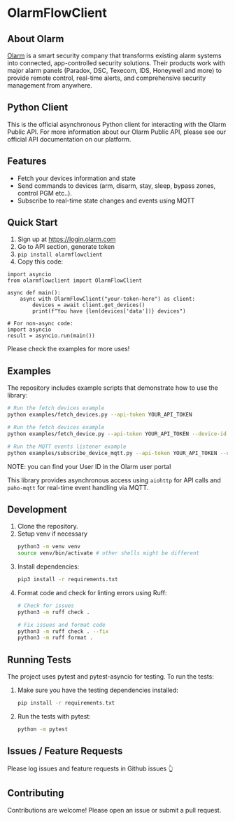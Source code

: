 # OlarmFlowClient

## About Olarm

[Olarm](https://www.olarm.com) is a smart security company that transforms existing alarm systems into connected, app-controlled security solutions. Their products work with major alarm panels (Paradox, DSC, Texecom, IDS, Honeywell and more) to provide remote control, real-time alerts, and comprehensive security management from anywhere.

## Python Client

This is the official asynchronous Python client for interacting with the Olarm Public API.
For more information about our Olarm Public API, please see our official API documentation on our platform.

## Features

*   Fetch your devices information and state
*   Send commands to devices (arm, disarm, stay, sleep, bypass zones, control PGM etc..).
*   Subscribe to real-time state changes and events using MQTT

## Quick Start

1. Sign up at https://login.olarm.com
2. Go to API section, generate token
3. `pip install olarmflowclient`
4. Copy this code:
```
import asyncio
from olarmflowclient import OlarmFlowClient

async def main():
    async with OlarmFlowClient("your-token-here") as client:
        devices = await client.get_devices()
        print(f"You have {len(devices['data'])} devices")

# For non-async code:
import asyncio
result = asyncio.run(main())
```

Please check the examples for more uses!

## Examples

The repository includes example scripts that demonstrate how to use the library:

```bash
# Run the fetch devices example
python examples/fetch_devices.py --api-token YOUR_API_TOKEN

# Run the fetch devices example
python examples/fetch_device.py --api-token YOUR_API_TOKEN --device-id DEVICE_ID

# Run the MQTT events listener example
python examples/subscribe_device_mqtt.py --api-token YOUR_API_TOKEN --user-id YOUR_USER_ID
```
NOTE: you can find your User ID in the Olarm user portal

This library provides asynchronous access using `aiohttp` for API calls and `paho-mqtt` for real-time event handling via MQTT.

## Development

1.  Clone the repository.
2.  Setup venv if necessary
    ```bash
    python3 -m venv venv
    source venv/bin/activate # other shells might be different 
    ```
3.  Install dependencies:
    ```bash
    pip3 install -r requirements.txt
    ```
4.  Format code and check for linting errors using Ruff:
    ```bash
    # Check for issues
    python3 -m ruff check .

    # Fix issues and format code
    python3 -m ruff check . --fix
    python3 -m ruff format .
    ```

## Running Tests

The project uses pytest and pytest-asyncio for testing. To run the tests:

1. Make sure you have the testing dependencies installed:
   ```bash
   pip install -r requirements.txt
   ```

2. Run the tests with pytest:
   ```bash
   python -m pytest
   ```

## Issues / Feature Requests

Please log issues and feature requests in Github issues 👆

## Contributing

Contributions are welcome! Please open an issue or submit a pull request.
